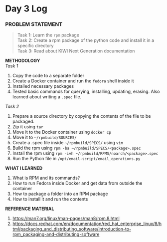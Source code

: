 # Day 3 Log

### PROBLEM STATEMENT
> Task 1: Learn the `rpm` package<br>
> Task 2: Create a rpm package of the python code and install it in a specific directory<br>
> Task 3: Read about KIWI Next Generation documentation

**METHODOLOGY**<br>
*Task 1*
1. Copy the code to a separate folder
2. Create a Docker container and run the `fedora` shell inside it
3. Installed necessary packages
4. Tested basic commands for querying, installing, updating, erasing. Also learned about writing a `.spec` file.

*Task 2*
1. Prepare a source directory by copying the contents of the file to be packaged.
2. Zip it using `tar`
3. Move it to the Docker container using `docker cp`
4. Move it to `~/rpmbuild/SOURCES/`
5. Create a .spec file inside `~/rpmbuild/SPECS/` using `vim`
6. Build the rpm using `rpm -ba ~/rpmbuild/SPECS/<package>.spec`
7. Install the rpm using `rpm -ivh ~/rpmbuild/RPMS/noarch/<package>.spec`
8. Run the Python file in `/opt/email-script/email_operations.py`


**WHAT I LEARNED**
1. What is RPM and its commands?
2. How to run Fedora inside Docker and get data from outside the container
3. How to package a folder into an RPM package
4. How to install it and run the contents

**REFERENCE MATERIAL**
1. https://man7.org/linux/man-pages/man8/rpm.8.html
2. https://docs.redhat.com/en/documentation/red_hat_enterprise_linux/8/html/packaging_and_distributing_software/introduction-to-rpm_packaging-and-distributing-software
